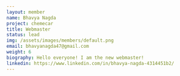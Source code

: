 ```yaml
---
layout: member
name: Bhavya Nagda
project: chemecar
title: Webmaster
status: lead
img: /assets/images/members/default.png
email: bhavyanagda47@gmail.com
weight: 6
biography: Hello everyone! I am the new webmaster!
linkedin: https://www.linkedin.com/in/bhavya-nagda-4314451b2/
---
```

